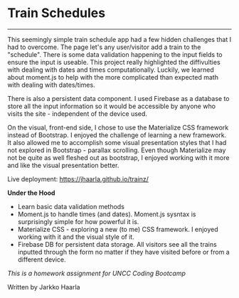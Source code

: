 # Train Schedules
-------

This seemingly simple train schedule app had a few hidden challenges that I had to overcome. The page let's any user/visitor add a train to the "schedule". There is some data validation happening to the input fields to ensure the input is useable.  This project really highlighted the diffivulties with dealing with dates and times computationally. Luckily, we learned about moment.js to help with the more complicated than expected math with dealing with dates/times. 

There is also a persistent data component. I used Firebase as a database to store all the input information so it would be accessible by anyone who visits the site - independent of the device used. 

On the visual, front-end side, I chose to use the Materialize CSS framework instead of Bootstrap. I enjoyed the challenge of learning a new framework. It also allowed me to accomplish some visual presentation styles that I had not explored in Bootstrap - parallax scrolling. Even though Materialize may not be quite as well fleshed out as bootstrap, I enjoyed working with it more and like the visual presentation better. 

Live deployment: https://jhaarla.github.io/trainz/

**Under the Hood**

- Learn basic data validation methods
- Moment.js to handle times (and dates). Moment.js sysntax is surprisingly simple for how powerful it is. 
- Materialize CSS - exploring a new (to me) CSS framework. I enjoyed working with it and the visual style of it.
- Firebase DB for persistent data storage. All visitors see all the trains inputted through the form no matter if they have visited before or from a different device. 

*This is a homework assignment for UNCC Coding Bootcamp*

Written by Jarkko Haarla

